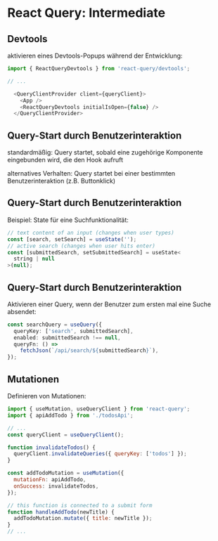 # React Query: Intermediate

## Devtools

aktivieren eines Devtools-Popups während der Entwicklung:

<!-- prettier-ignore -->
```js
import { ReactQueryDevtools } from 'react-query/devtools';

// ...

  <QueryClientProvider client={queryClient}>
    <App />
    <ReactQueryDevtools initialIsOpen={false} />
  </QueryClientProvider>
```

## Query-Start durch Benutzerinteraktion

standardmäßig: Query startet, sobald eine zugehörige Komponente eingebunden wird, die den Hook aufruft

alternatives Verhalten: Query startet bei einer bestimmten Benutzerinteraktion (z.B. Buttonklick)

## Query-Start durch Benutzerinteraktion

Beispiel: State für eine Suchfunktionalität:

```ts
// text content of an input (changes when user types)
const [search, setSearch] = useState('');
// active search (changes when user hits enter)
const [submittedSearch, setSubmittedSearch] = useState<
  string | null
>(null);
```

## Query-Start durch Benutzerinteraktion

Aktivieren einer Query, wenn der Benutzer zum ersten mal eine Suche absendet:

```ts
const searchQuery = useQuery({
  queryKey: ['search', submittedSearch],
  enabled: submittedSearch !== null,
  queryFn: () =>
    fetchJson(`/api/search/${submittedSearch}`),
});
```

## Mutationen

Definieren von Mutationen:

```js
import { useMutation, useQueryClient } from 'react-query';
import { apiAddTodo } from './todosApi';
```

```js
// ...
const queryClient = useQueryClient();

function invalidateTodos() {
  queryClient.invalidateQueries({ queryKey: ['todos'] });
}

const addTodoMutation = useMutation({
  mutationFn: apiAddTodo,
  onSuccess: invalidateTodos,
});

// this function is connected to a submit form
function handleAddTodo(newTitle) {
  addTodoMutation.mutate({ title: newTitle });
}
// ...
```
